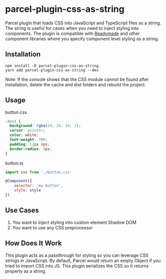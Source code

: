 # parcel-plugin-css-as-string

Parcel plugin that loads CSS into JavaScript and TypeScript files as a string. The string is useful for cases when you need to inject styling into components. The plugin is compatible with [Readymade](https://readymade-ui.github.io/readymade/) and other component libraries where you specify component level styling as a string.


## Installation

```
npm install -D parcel-plugin-css-as-string
yarn add parcel-plugin-css-as-string --dev
```

Note: If the console shows that the CSS module cannot be found after installation, delete the cache and dist folders and rebuild the project. 

## Usage

button.css

```css
:host {
  background: rgba(24, 24, 24, 1);
  cursor: pointer;
  color: white;
  font-weight: 700;
  padding: 12px 8px;
  border-radius: 4px;
}

```

button.ts

```js
import css from './button.css'

@Component({
    selector: 'my-button',
    style: style
})
```

## Use Cases

1. You want to inject styling into custom element Shadow DOM
2. You want to use any CSS preprocessor

## How Does It Work

This plugin acts as a passthrough for styling so you can leverage CSS strings in JavaScript. By default, Parcel would return an empty Object if you tried to import CSS into JS. This plugin serializes the CSS so it returns properly as a string.
